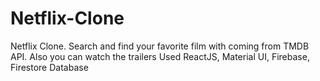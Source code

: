 # Netflix-Clone
Netflix Clone. Search and find your favorite film with coming from TMDB API. Also you can watch the trailers Used ReactJS, Material UI, Firebase, Firestore Database 
